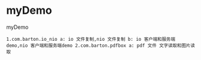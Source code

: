 # myDemo
myDemo

`1.com.barton.io_nio
  a: io 文件复制,nio 文件复制
  b: io 客户端和服务端demo,nio 客户端和服务端demo
2.com.barton.pdfbox
  a: pdf 文件 文字读取和图片读取`
